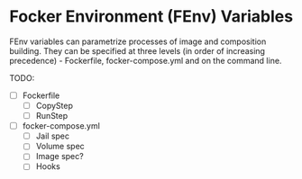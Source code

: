 # Focker Environment (FEnv) Variables

FEnv variables can parametrize processes of image and composition building. They can be specified at three levels (in order of increasing precedence) - Fockerfile, focker-compose.yml and on the command line.


TODO:
- [ ] Fockerfile
  - [ ] CopyStep
  - [ ] RunStep
- [ ] focker-compose.yml
  - [ ] Jail spec
  - [ ] Volume spec
  - [ ] Image spec?
  - [ ] Hooks
